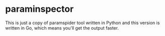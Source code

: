# paraminspector
This is just a copy of paramspider tool written in Python and this version is written in Go, which means you'll get the output faster.
